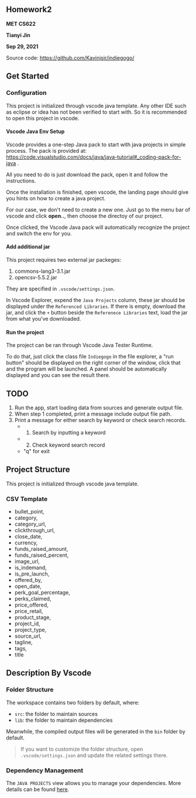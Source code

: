 ## Homework2
**MET CS622**

**Tianyi Jin**

**Sep 29, 2021**

Source code: https://github.com/Kavinjsir/indiegogo/

## Get Started

### Configuration

This project is initialized through vscode java template. Any other IDE such as eclipse or idea has not been verified to start with. So it is recommended to open this project in vscode.

#### Vscode Java Env Setup
Vscode provides a one-step Java pack to start with java projects in simple process.
The pack is provided at: https://code.visualstudio.com/docs/java/java-tutorial#_coding-pack-for-java .

All you need to do is just download the pack, open it and follow the instructions.

Once the installation is finished, open vscode, the landing page should give you hints on how to create a java project.

For our case, we don't need to create a new one. Just go to the menu bar of vscode and click **open..**, then choose the directoy of our project.

Once clicked, the Vscode Java pack will automatically recognize the project and switch the env for you.

#### Add additional jar
This project requires two external jar packeges:
1. commons-lang3-3.1.jar
2. opencsv-5.5.2.jar

They are specified in `.vscode/settings.json`.

In Vscode Explorer, expend the `Java Projects` column, these jar should be displayed under the `Referenced Libraries`. If there is empty, download the jar, and click the `+` button beside the `Referenece Libraries` text, load the jar from what you've downloaded. 

#### Run the project
The project can be ran through Vscode Java Tester Runtime.

To do that, just click the class file `Indiegogo` in the file explorer, a "run button" should be displayed on the right corner of the window, click that and the program will be launched. A panel should be automatically displayed and you can see the result there.

## TODO
1. Run the app, start loading data from sources and generate output file.
2. When step 1 completed, print a message include output file path.
3. Print a message for either search by keyword or check search records.
   - 1. Search by inputting a keyword
   - 2. Check keyword search record
   - "q" for exit

## Project Structure

This project is initialized through vscode java template.

### CSV Template
- bullet_point,
- category,
- category_url,
- clickthrough_url,
- close_date,
- currency,
- funds_raised_amount,
- funds_raised_percent,
- image_url,
- is_indemand,
- is_pre_launch,
- offered_by,
- open_date,
- perk_goal_percentage,
- perks_claimed,
- price_offered,
- price_retail,
- product_stage,
- project_id,
- project_type,
- source_url,
- tagline,
- tags,
- title

## Description By Vscode

### Folder Structure

The workspace contains two folders by default, where:

- `src`: the folder to maintain sources
- `lib`: the folder to maintain dependencies

Meanwhile, the compiled output files will be generated in the `bin` folder by default.

> If you want to customize the folder structure, open `.vscode/settings.json` and update the related settings there.

### Dependency Management

The `JAVA PROJECTS` view allows you to manage your dependencies. More details can be found [here](https://github.com/microsoft/vscode-java-dependency#manage-dependencies).
